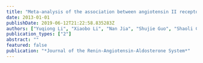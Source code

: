 ```yaml
---
title: "Meta-analysis of the association between angiotensin II receptor, type 1 gene A1166C polymorphism and coronary artery disease in Chinese populations"
date: 2013-01-01
publishDate: 2019-06-12T21:22:58.835283Z
authors: ["Yuqiong Li", "Xiaobo Li", "Nan Jia", "Shujie Guo", "Shaoli Chu", "Wenquan Niu"]
publication_types: ["2"]
abstract: ""
featured: false
publication: "*Journal of the Renin-Angiotensin-Aldosterone System*"
---
```


